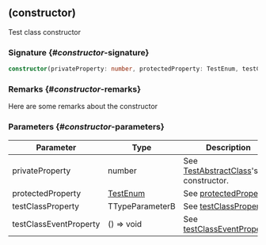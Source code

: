 ## (constructor)

Test class constructor

### Signature {#_constructor_-signature}

```typescript
constructor(privateProperty: number, protectedProperty: TestEnum, testClassProperty: TTypeParameterB, testClassEventProperty: () => void);
```

### Remarks {#_constructor_-remarks}

Here are some remarks about the constructor

### Parameters {#_constructor_-parameters}

| Parameter | Type | Description |
| --- | --- | --- |
| privateProperty | number | See [TestAbstractClass](docs/simple-suite-test/testabstractclass-class)'s constructor. |
| protectedProperty | [TestEnum](docs/simple-suite-test/testenum-enum) | See [protectedProperty](docs/simple-suite-test/testabstractclass-protectedproperty-property). |
| testClassProperty | TTypeParameterB | See [testClassProperty](docs/simple-suite-test/testclass-testclassproperty-property). |
| testClassEventProperty | () =&gt; void | See [testClassEventProperty](docs/simple-suite-test/testclass-testclasseventproperty-property). |
